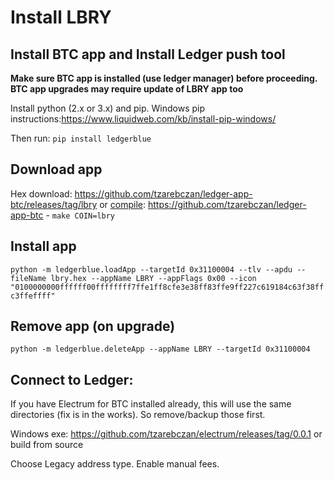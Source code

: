 # Install LBRY
## Install BTC app and Install Ledger push tool
**Make sure BTC app is installed (use ledger manager) before proceeding. BTC app upgrades may require update of LBRY app too**

Install python (2.x or 3.x) and pip. Windows pip instructions:https://www.liquidweb.com/kb/install-pip-windows/

Then run:
```pip install ledgerblue```

## Download app
Hex download: https://github.com/tzarebczan/ledger-app-btc/releases/tag/lbry
or [compile](https://www.reddit.com/r/tezos/comments/8xf9ge/compiling_the_tezos_ledger_nano_s_app/): https://github.com/tzarebczan/ledger-app-btc - ```make COIN=lbry```

## Install app
```python -m ledgerblue.loadApp --targetId 0x31100004 --tlv --apdu --fileName lbry.hex --appName LBRY --appFlags 0x00 --icon "0100000000ffffff00ffffffff7ffe1ff8cfe3e38ff83ffe9ff227c619184c63f38ffc3ffeffff"```

## Remove app (on upgrade)
```python -m ledgerblue.deleteApp --appName LBRY --targetId 0x31100004```

## Connect to Ledger:
If you have Electrum for BTC installed already, this will use the same directories (fix is in the works). So remove/backup those first. 

Windows exe: https://github.com/tzarebczan/electrum/releases/tag/0.0.1
or build from source

Choose Legacy address type. Enable manual fees. 

